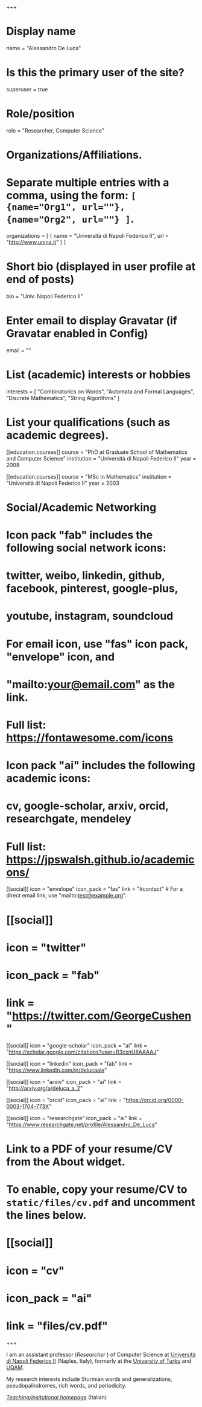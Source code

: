 +++
# Display name
name = "Alessandro De Luca"

# Is this the primary user of the site?
superuser = true

# Role/position
role = "Researcher, Computer Science"

# Organizations/Affiliations.
#   Separate multiple entries with a comma, using the form: `[ {name="Org1", url=""}, {name="Org2", url=""} ]`.
organizations = [ { name = "Università di Napoli Federico II", url = "http://www.unina.it" } ]

# Short bio (displayed in user profile at end of posts)
bio = "Univ. Napoli Federico II"

# Enter email to display Gravatar (if Gravatar enabled in Config)
email = ""

# List (academic) interests or hobbies
interests = [
  "Combinatorics on Words",
  "Automata and Formal Languages",
  "Discrete Mathematics",
  "String Algorithms"
]

# List your qualifications (such as academic degrees).
[[education.courses]]
  course = "PhD at Graduate School of Mathematics and Computer Science"
  institution = "Università di Napoli Federico II"
  year = 2008

[[education.courses]]
  course = "MSc in Mathematics"
  institution = "Università di Napoli Federico II"
  year = 2003

# Social/Academic Networking
#
# Icon pack "fab" includes the following social network icons:
#
#   twitter, weibo, linkedin, github, facebook, pinterest, google-plus,
#   youtube, instagram, soundcloud
#
#   For email icon, use "fas" icon pack, "envelope" icon, and
#   "mailto:your@email.com" as the link.
#
#   Full list: https://fontawesome.com/icons
#
# Icon pack "ai" includes the following academic icons:
#
#   cv, google-scholar, arxiv, orcid, researchgate, mendeley
#
#   Full list: https://jpswalsh.github.io/academicons/

[[social]]
  icon = "envelope"
  icon_pack = "fas"
  link = "#contact"  # For a direct email link, use "mailto:test@example.org".

 # [[social]]
 #  icon = "twitter"
 #  icon_pack = "fab"
 #  link = "https://twitter.com/GeorgeCushen"

[[social]]
  icon = "google-scholar"
  icon_pack = "ai"
  link = "https://scholar.google.com/citations?user=R3cxnU8AAAAJ"

[[social]]
  icon = "linkedin"
  icon_pack = "fab"
  link = "https://www.linkedin.com/in/delucaale"

[[social]]
  icon = "arxiv"
  icon_pack = "ai"
  link = "http://arxiv.org/a/deluca_a_2"

[[social]]
  icon = "orcid"
  icon_pack = "ai"
  link = "https://orcid.org/0000-0003-1704-773X"

[[social]]
  icon = "researchgate"
  icon_pack = "ai"
  link = "https://www.researchgate.net/profile/Alessandro_De_Luca"

# Link to a PDF of your resume/CV from the About widget.
# To enable, copy your resume/CV to `static/files/cv.pdf` and uncomment the lines below.
# [[social]]
#   icon = "cv"
#   icon_pack = "ai"
#   link = "files/cv.pdf"

+++

I am an assistant professor (_Researcher_ ) of Computer Science at
[Università di Napoli Federico II](http://www.unina.it/en_GB/home)
(Naples, Italy), formerly at the
[University of Turku](https://www.utu.fi/en) and [UQAM](https://uqam.ca/).

My research interests include Sturmian words and generalizations,
pseudopalindromes, rich words, and periodicity.

*[Teaching/insitutional homepage](https://www.docenti.unina.it/alessandro.deluca)*
(Italian)
